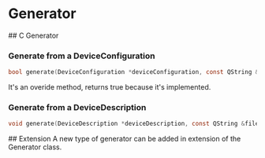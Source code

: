 # Generator

## C Generator

### Generate from a DeviceConfiguration
```c
bool generate(DeviceConfiguration *deviceConfiguration, const QString &filePath) const;
```
It's an overide method, returns true because it's implemented.

### Generate from a DeviceDescription
```c
void generate(DeviceDescription *deviceDescription, const QString &filePath, uint8_t nodeId) const;
``` 

## Extension
A new type of generator can be added in extension of the Generator class.
